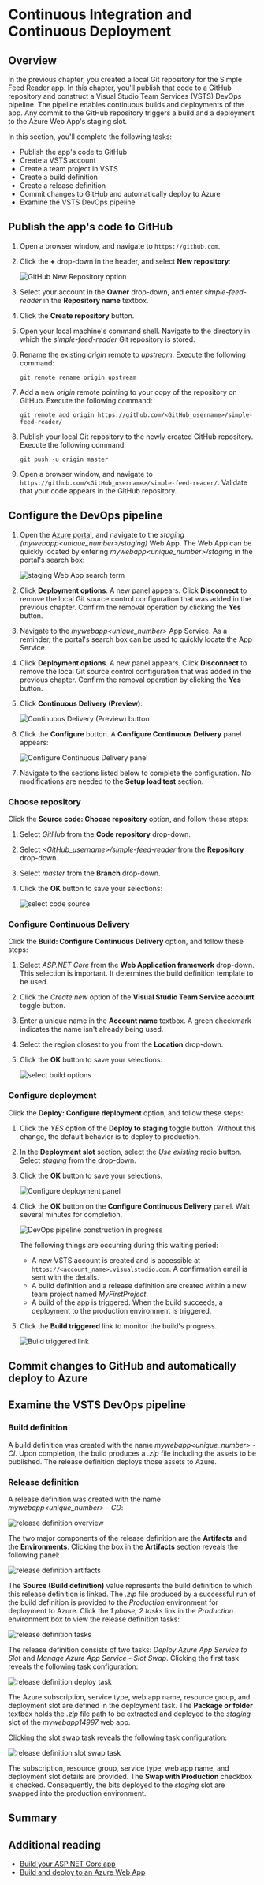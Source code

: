 # Continuous Integration and Continuous Deployment

## Overview

In the previous chapter, you created a local Git repository for the Simple Feed Reader app. In this chapter, you'll publish that code to a GitHub repository and construct a Visual Studio Team Services (VSTS) DevOps pipeline. The pipeline enables continuous builds and deployments of the app. Any commit to the GitHub repository triggers a build and a deployment to the Azure Web App's staging slot.

In this section, you'll complete the following tasks:

* Publish the app's code to GitHub
* Create a VSTS account
* Create a team project in VSTS
* Create a build definition
* Create a release definition
* Commit changes to GitHub and automatically deploy to Azure
* Examine the VSTS DevOps pipeline

## Publish the app's code to GitHub

1. Open a browser window, and navigate to `https://github.com`.
1. Click the **+** drop-down in the header, and select **New repository**:

    ![GitHub New Repository option](media/04/github-new-repo.png)

1. Select your account in the **Owner** drop-down, and enter *simple-feed-reader* in the **Repository name** textbox.
1. Click the **Create repository** button.
1. Open your local machine's command shell. Navigate to the directory in which the *simple-feed-reader* Git repository is stored.
1. Rename the existing *origin* remote to *upstream*. Execute the following command:
    ```console
    git remote rename origin upstream
    ```
1. Add a new *origin* remote pointing to your copy of the repository on GitHub. Execute the following command:
    ```console
    git remote add origin https://github.com/<GitHub_username>/simple-feed-reader/
    ```
1. Publish your local Git repository to the newly created GitHub repository. Execute the following command:
    ```console
    git push -u origin master
    ```
1. Open a browser window, and navigate to `https://github.com/<GitHub_username>/simple-feed-reader/`. Validate that your code appears in the GitHub repository.

## Configure the DevOps pipeline

1. Open the [Azure portal](https://portal.azure.com/), and navigate to the *staging (mywebapp<unique_number>/staging)* Web App. The Web App can be quickly located by entering *mywebapp<unique_number>/staging* in the portal's search box:

    ![staging Web App search term](media/04/portal-search-box.png)

1. Click **Deployment options**. A new panel appears. Click **Disconnect** to remove the local Git source control configuration that was added in the previous chapter. Confirm the removal operation by clicking the **Yes** button.
1. Navigate to the *mywebapp<unique_number>* App Service. As a reminder, the portal's search box can be used to quickly locate the App Service.
1. Click **Deployment options**. A new panel appears. Click **Disconnect** to remove the local Git source control configuration that was added in the previous chapter. Confirm the removal operation by clicking the **Yes** button.
1. Click **Continuous Delivery (Preview)**:

    ![Continuous Delivery (Preview) button](media/04/cd-preview.png)

1. Click the **Configure** button. A **Configure Continuous Delivery** panel appears:

    ![Configure Continuous Delivery panel](media/04/configure-cd.png)

1. Navigate to the sections listed below to complete the configuration. No modifications are needed to the **Setup load test** section.

### Choose repository

Click the **Source code: Choose repository** option, and follow these steps:

1. Select *GitHub* from the **Code repository** drop-down.
1. Select *<GitHub_username>/simple-feed-reader* from the **Repository** drop-down.
1. Select *master* from the **Branch** drop-down.
1. Click the **OK** button to save your selections:

    ![select code source](media/04/configure-cd-source.png)

### Configure Continuous Delivery

Click the **Build: Configure Continuous Delivery** option, and follow these steps:

1. Select *ASP.NET Core* from the **Web Application framework** drop-down. This selection is important. It determines the build definition template to be used.
1. Click the *Create new* option of the **Visual Studio Team Service account** toggle button.
1. Enter a unique name in the **Account name** textbox. A green checkmark indicates the name isn't already being used.
1. Select the region closest to you from the **Location** drop-down.
1. Click the **OK** button to save your selections:

    ![select build options](media/04/configure-cd-build.png)

### Configure deployment

Click the **Deploy: Configure deployment** option, and follow these steps:

1. Click the *YES* option of the **Deploy to staging** toggle button. Without this change, the default behavior is to deploy to production.
1. In the **Deployment slot** section, select the *Use existing* radio button. Select *staging* from the drop-down.
1. Click the **OK** button to save your selections.

    ![Configure deployment panel](media/04/configure-deployment-panel.png)

1. Click the **OK** button on the **Configure Continuous Delivery** panel. Wait several minutes for completion.

    ![DevOps pipeline construction in progress](media/04/configure-cd-waiting.png)

    The following things are occurring during this waiting period:

    * A new VSTS account is created and is accessible at `https://<account_name>.visualstudio.com`. A confirmation email is sent with the details.
    * A build definition and a release definition are created within a new team project named *MyFirstProject*.
    * A build of the app is triggered. When the build succeeds, a deployment to the production environment is triggered.

1. Click the **Build triggered** link to monitor the build's progress.

    ![Build triggered link](media/04/build-triggered-link.png)

## Commit changes to GitHub and automatically deploy to Azure

<!-- TODO -->

## Examine the VSTS DevOps pipeline

### Build definition

A build definition was created with the name *mywebapp<unique_number> - CI*. Upon completion, the build produces a *.zip* file including the assets to be published. The release definition deploys those assets to Azure.

<!-- TODO -->

### Release definition

A release definition was created with the name *mywebapp<unique_number> - CD*:

![release definition overview](media/04/release-definition-overview.png)

The two major components of the release definition are the **Artifacts** and the **Environments**. Clicking the box in the **Artifacts** section reveals the following panel:

![release definition artifacts](media/04/release-definition-artifacts.png)

The **Source (Build definition)** value represents the build definition to which this release definition is linked. The *.zip* file produced by a successful run of the build definition is provided to the *Production* environment for deployment to Azure. Click the *1 phase, 2 tasks* link in the *Production* environment box to view the release definition tasks:

![release definition tasks](media/04/release-definition-tasks.png)

The release definition consists of two tasks: *Deploy Azure App Service to Slot* and *Manage Azure App Service - Slot Swap*. Clicking the first task reveals the following task configuration:

![release definition deploy task](media/04/release-definition-task1.png)

The Azure subscription, service type, web app name, resource group, and deployment slot are defined in the deployment task. The **Package or folder** textbox holds the *.zip* file path to be extracted and deployed to the *staging* slot of the *mywebapp14997* web app.

Clicking the slot swap task reveals the following task configuration:

![release definition slot swap task](media/04/release-definition-task2.png)

The subscription, resource group, service type, web app name, and deployment slot details are provided. The **Swap with Production** checkbox is checked. Consequently, the bits deployed to the *staging* slot are swapped into the production environment.

## Summary

<!-- TODO -->

## Additional reading

* [Build your ASP.NET Core app](https://docs.microsoft.com/vsts/build-release/apps/aspnet/build-aspnet-core)
* [Build and deploy to an Azure Web App](https://docs.microsoft.com/vsts/build-release/apps/cd/azure/aspnet-core-to-azure-webapp)